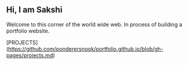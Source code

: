 ## Hi, I am Sakshi

Welcome to this corner of the world wide web. In process of building a portfolio website.

[PROJECTS] (https://github.com/ponderersnook/portfolio.github.io/blob/gh-pages/projects.md)
